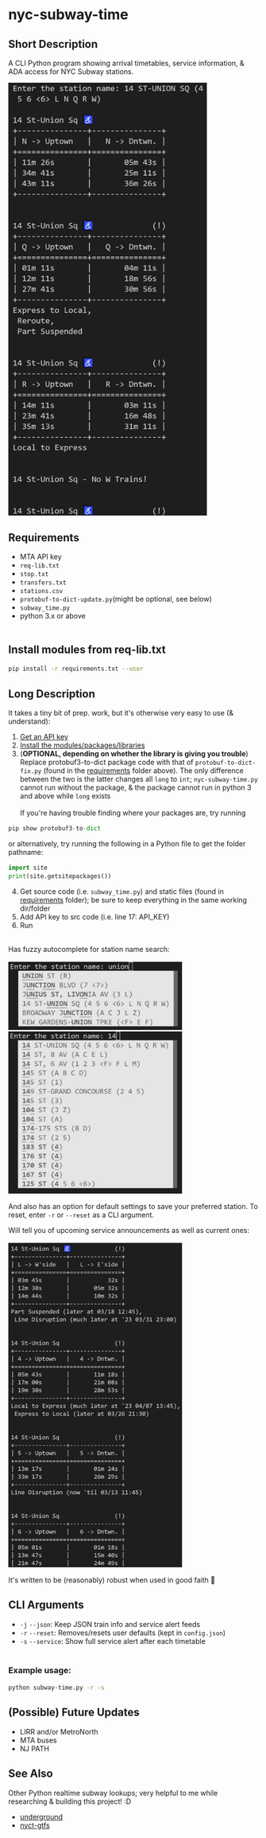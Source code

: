 # nyc-subway-time

## Short Description<br>

A CLI Python program showing arrival timetables, service information, & ADA access for NYC Subway stations.<br>

<img src="readme/sample.jpg" alt="screenshot" width="400">

## Requirements

* MTA API key<br>
* ```req-lib.txt```<br>
* ```stop.txt```<br>
* ```transfers.txt```<br>
* ```stations.csv```<br>
* ```protobuf-to-dict-update.py```(might be optional, see below)<br>
* ```subway_time.py```<br>
* python 3.x or above<br><br>

## Install modules from req-lib.txt

```sh
pip install -r requirements.txt --user
```

## Long Description

It takes a tiny bit of prep. work, but it's otherwise very easy to use (& understand):<br>

1. [Get an API key](https://api.mta.info/#/signup)<br>
2. [Install the modules/packages/libraries](https://github.com/otherfutures/nyc-subway-time/edit/main/README.md#install-modules)<br>
3. (**OPTIONAL, depending on whether the library is giving you trouble**)<br>
Replace protobuf3-to-dict package code with that of ```protobuf-to-dict-fix.py``` (found in the [requirements](https://github.com/otherfutures/nyc-subway-time/tree/main/requirements) folder above). The only difference between the two is the latter changes all ```long``` to ```int```; ```nyc-subway-time.py``` cannot run without the package, & the package cannot run in python 3 and above while ```long``` exists<br><br>If you're having trouble finding where your packages are, try running

```python
pip show protobuf3-to-dict
```

or alternatively, try running the following in a Python file to get the folder pathname:

```python
import site
print(site.getsitepackages())
```

4. Get source code (i.e. ```subway_time.py```) and static files (found in [requirements](https://github.com/otherfutures/nyc-subway-time/tree/main/requirements) folder); be sure to keep everything in the same working dir/folder<br>
5. Add API key to src code (i.e. line 17: API_KEY)
6. Run<br><br>

Has fuzzy autocomplete for station name search:<br><br>
<img src="readme/fuzzysearch01.jpg" alt="union sq search" width="350"><br>
<img src="readme/fuzzysearch02.jpg" alt="union sq search" width="350"><br>

And also has an option for default settings to save your preferred station. To reset, enter ```-r``` or ```--reset``` as a CLI argument.<br>

Will tell you of upcoming service announcements as well as current ones:<br><br>
<img src="readme/service01.jpg" alt="servicealerts" width="350"><br>

It's written to be (reasonably) robust when used in good faith :muscle:

## CLI Arguments

* ```-j``` ```--json```: Keep JSON train info and service alert feeds<br>
* ```-r``` ```--reset```: Removes/resets user defaults (kept in ```config.json```)<br>
* ```-s``` ```--service```: Show full service alert after each timetable<br><br>

### Example usage:<br>

```sh
python subway-time.py -r -s
```

## (Possible) Future Updates

* LIRR and/or MetroNorth
* MTA buses
* NJ PATH

## See Also

Other Python realtime subway lookups; very helpful to me while researching & building this project! :D

* [underground](https://github.com/nolanbconaway/underground)
* [nyct-gtfs](https://github.com/Andrew-Dickinson/nyct-gtfs)
